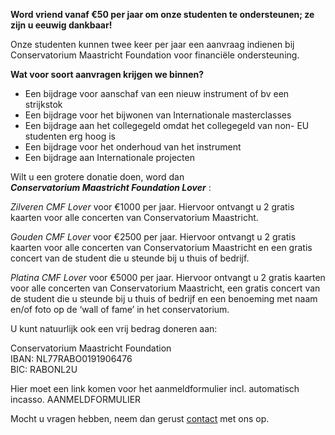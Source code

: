 ---
---
**Word vriend vanaf €50 per jaar om onze studenten te ondersteunen; ze zijn u eeuwig dankbaar!**

Onze studenten kunnen twee keer per jaar een aanvraag indienen bij
Conservatorium Maastricht Foundation voor financiële ondersteuning.

**Wat voor soort aanvragen krijgen we binnen?**

- Een bijdrage voor aanschaf van een nieuw instrument of bv een
strijkstok
- Een bijdrage voor het bijwonen van Internationale masterclasses
- Een bijdrage aan het collegegeld omdat het collegegeld van non-
EU studenten erg hoog is
- Een bijdrage voor het onderhoud van het instrument
- Een bijdrage aan Internationale projecten


Wilt u een grotere donatie doen, word dan <br>
***Conservatorium Maastricht Foundation Lover*** :

*Zilveren CMF Lover* voor €1000 per jaar. Hiervoor ontvangt u 2 gratis
kaarten voor alle concerten van Conservatorium Maastricht. <br>

*Gouden CMF Lover* voor €2500 per jaar. Hiervoor ontvangt u 2 gratis
kaarten voor alle concerten van Conservatorium Maastricht en een
gratis concert van de student die u steunde bij u thuis of bedrijf. <br>

*Platina CMF Lover* voor €5000 per jaar. Hiervoor ontvangt u 2 gratis
kaarten voor alle concerten van Conservatorium Maastricht, een gratis
concert van de student die u steunde bij u thuis of bedrijf en een
benoeming met naam en/of foto op de ‘wall of fame’ in het
conservatorium. 


U kunt natuurlijk ook een vrij bedrag doneren aan:<br>

Conservatorium Maastricht Foundation <br>
IBAN: NL77RABO0191906476 <br>
BIC: RABONL2U <br>

Hier moet een link komen voor het aanmeldformulier incl. automatisch
incasso. AANMELDFORMULIER

Mocht u vragen hebben, neem dan gerust [contact](/nl/contact) met ons op.

